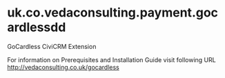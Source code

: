 uk.co.vedaconsulting.payment.gocardlessdd
==========================================

GoCardless CiviCRM Extension

For information on Prerequisites and Installation Guide visit following URL
http://vedaconsulting.co.uk/gocardless
